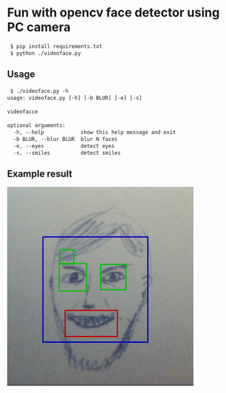# Fun with opencv face detector using PC camera

```
 $ pip install requirements.txt
 $ python ./videoface.py
```

## Usage
```
 $ ./videoface.py -h
usage: videoface.py [-h] [-b BLUR] [-e] [-s]

videofacce

optional arguments:
  -h, --help            show this help message and exit
  -b BLUR, --blur BLUR  blur N faces
  -e, --eyes            detect eyes
  -s, --smiles          detect smiles
```

## Example result

![Fake face](https://github.com/onjin/videoface/raw/master/fake_face.png)

